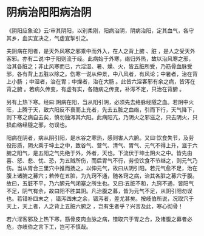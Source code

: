 # 阴病治阳阳病治阴



《阴阳应象论》云∶审其阴阳，以别柔刚，阳病治阴，阴病治阳，定其血气，各守其乡，血实宜决之，气虚宜掣引之。

夫阴病在阳者，是天外风寒之邪乘中而外入，在人之背上腑 、脏 ，是人之受天外客邪。亦有二说∶中于阳则流于经。此病始于外寒，络归外热，故以治风寒之邪，治其各脏之；非止风寒而已，六淫湿、暑、燥、火，皆五脏所受，乃筋骨血脉受邪，各有背上五脏以除之。伤寒一说从仲景，中八风者，有风论；中暑者，治在背上小肠 ；中湿者，治在胃；中燥者，治在大肠 。此皆六淫客邪有余之病，皆泻在背之腑 。若病久传变，有虚有实，各随病之传变，补泻不定，只治在背腑 。

另有上热下寒。经曰∶阴病在阳，当从阳引阴，必须先去络脉经隧之血。若阴中火旺，上腾于天，致六阳反不衰而上充者，先去五脏之血络，引而下行，天气降下，则下寒之病自去矣，慎勿独泻其六阳。此病阳亢，乃阴火之邪滋之，只去阴火，只损血络经隧之邪，勿误也。

阳病在阴者，病从阴引阳，是水谷之寒热，感则害人六腑。又曰∶饮食失节，及劳役形质，阴火乘于坤土之中，致谷气、营气、清气、胃气、元气不得上升，滋于六腑之阳气，是五阳之气先绝于外，外者，天也。下流伏于坤土阴火之中。皆先由喜、怒、悲、忧、恐，为五贼所伤，而后胃气不行，劳役饮食不节继之，则元气乃伤。当从胃合三里穴中推而扬之，以伸元气，故曰从阴引阳。若元气愈不足，治在腹上诸腑之募穴；若传在五脏，为九窍不通，随各窍之病，治其各脏之募穴于腹。故曰，五脏不平，乃六腑元气闭塞之所生也。又曰∶五脏不和，九窍不通，皆阳气不足，阴气有余，故曰阳不胜其阴。凡治腹之募，皆为元气不足，从阴引阳勿误也。若错补四末之 ，错泻四末之余，错泻者，差尤甚矣。按岐伯所说，况取穴于天上，天上者，人之背上五脏六腑之 ，岂有生者乎？兴言及此，寒心彻骨！

若六淫客邪及上热下寒，筋骨皮肉血脉之病，错取穴于胃之合，及诸腹之募者必危，亦岐伯之言下工，岂可不慎哉。